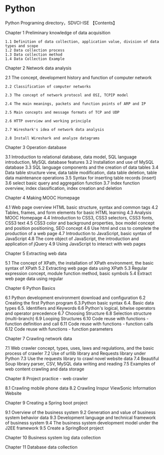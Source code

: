 # Python
Python Programing directory，SDVCI-ISE
【Contents】

Chapter 1 Preliminary knowledge of data acquisition

	1.1 Definition of data collection, application value, division of data types and scope
	1.2 Data collection process
	1.3 Data collection method
	1.4 Data Collection Example
  Chapter 2 Network data analysis
  
  2.1 The concept, development history and function of computer network
  
	2.2 Classification of computer networks
  
	2.3 The concept of network protocol and OSI, TCPIP model
  
	2.4 The main meanings, packets and function points of ARP and IP
  
	2.5 Main concepts and message formats of TCP and UDP
  
	2.6 HTTP overview and working principle
  
	2.7 Wireshark's idea of network data analysis
  
	2.8 Install Wireshark and analyze datagrams
  
  
Chapter 3 Operation database

  3.1 Introduction to relational database, data model, SQL language introduction, MySQL database features
  3.2 Installation and use of MySQL database
  3.3 SQL language components and the creation of data tables
  3.4 Data table structure view, data table modification, data table deletion, table data maintenance operations
  3.5 Syntax for inserting table records (insert)
  3.6 select basic query and aggregation function
  3.7 Index function overview, index classification, index creation and deletion
  
Chapter 4 Making MOOC Homepage

  4.1 Web page overview HTML basic structure, syntax and common tags
  4.2 Tables, frames, and form elements for basic HTML learning
  4.3 Analysis MOOC Homepage
  4.4 Introduction to CSS3, CSS3 selectors, CSS3 fonts, CSS3 text
  4.5 CSS3 color and background properties, box model concept and position positioning, SEO concept
  4.6 Use html and css to complete the production of a web page
  4.7 Introduction to JavaScript, basic syntax of JavaScript
  4.8 The core object of JavaScript, the introduction and application of jQuery
  4.9 Using JavaScript to interact with web pages
  
Chapter 5 Extracting web data

  5.1 The concept of XPath, the installation of XPath environment, the basic syntax of XPath
  5.2 Extracting web page data using XPath
  5.3 Regular expression concept, module function method, basic symbols
  5.4 Extract web page data using regular
  
Chapter 6 Python Basics

  6.1 Python development environment download and configuration
  6.2 Creating the first Python program
  6.3.Python basic syntax
  6.4. Basic data types
  6.5. Identifiers and Keywords
  6.6 Python's logical, bitwise operators and operator precedence
  6.7 Choosing Structure
  6.8 Selection structure (multi-branch)
  6.9 Looping Structures
  6.10 Code reuse with functions - function definition and call
  6.11 Code reuse with functions - function calls
  6.12 Code reuse with functions - function parameters
  
Chapter 7 Crawling network data

  7.1 Web crawler concept, types, uses, laws and regulations, and the basic process of crawler
  7.2 Use of urllib library and Requests library under Python
  7.3 Use the requests library to crawl novel website data
  7.4 Beautiful Soup library parser, CSV, MySQL data writing and reading
  7.5 Examples of web content crawling and data storage
  
Chapter 8 Project practice - web crawler

  8.1 Crawling mobile phone data
  8.2 Crawling Inspur ViewSonic Information Website
  
Chapter 9 Creating a Spring boot project

  9.1 Overview of the business system
  9.2 Generation and value of business system behavior data
  9.3 Development language and technical framework of business system
  9.4 The business system development model under the J2EE framework
  9.5 Create a SpringBoot project
  
Chapter 10 Business system log data collection

Chapter 11 Database data collection

